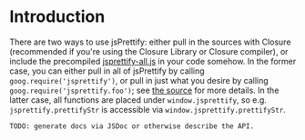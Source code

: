 # Introduction #

There are two ways to use jsPrettify: either pull in the sources with Closure (recommended if you're using the Closure Library or Closure compiler), or include the precompiled [jsprettify-all.js](https://code.google.com/p/jsprettify/downloads/detail?name=jsprettify-all-latest.js) in your code somehow. In the former case, you can either pull in all of jsPrettify by calling `goog.require('jsprettify')`, or pull in just what you desire by calling `goog.require('jsprettify.foo')`; see [the source](https://code.google.com/p/jsprettify/source/browse/jsprettify) for more details. In the latter case, all functions are placed under `window.jsprettify`, so e.g. `jsprettify.prettifyStr` is accessible via `window.jsprettify.prettifyStr`.

```
TODO: generate docs via JSDoc or otherwise describe the API.
```